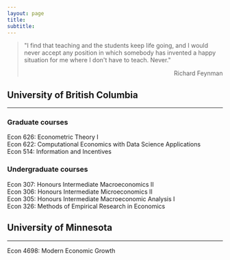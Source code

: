 ```yaml
---
layout: page
title: 
subtitle: 
---
```


 > "I find that teaching and the students keep life going,  and I would never accept any position in 
> which somebody has invented a happy situation for me where I don't have to teach. Never."
><div style="text-align: right"> Richard Feynman </div>



## University of British Columbia 
-------------
### Graduate courses
Econ 626: Econometric Theory I <br/>
Econ 622: Computational Economics with Data Science Applications <br/>
Econ 514:  Information and Incentives <br/>
### Undergraduate courses
Econ 307: Honours Intermediate Macroeconomics II<br/>
Econ 306: Honours Intermediate Microeconomics II<br/>
Econ 305: Honours Intermediate Macroeconomic Analysis I<br/>
Econ 326: Methods of Empirical Research in Economics<br/>

## University of Minnesota
-------------
Econ 4698: Modern Economic Growth